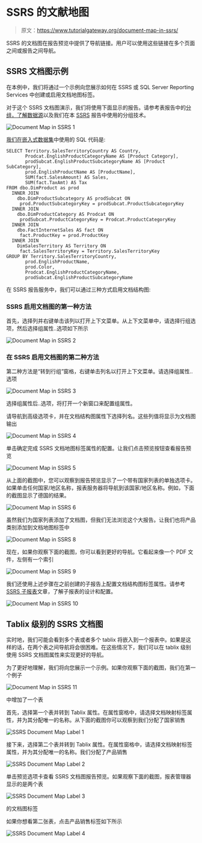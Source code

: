 # SSRS 的文献地图

> 原文：<https://www.tutorialgateway.org/document-map-in-ssrs/>

SSRS 的文档图在报告预览中提供了导航链接。用户可以使用这些链接在多个页面之间或报告之间导航。

## SSRS 文档图示例

在本例中，我们将通过一个示例向您展示如何在 SSRS 或 SQL Server Reporting Services 中创建或启用文档地图标签。

对于这个 SSRS 文档图演示，我们将使用下面显示的报告。请参考表报告中的[分组，了解](https://www.tutorialgateway.org/ssrs-grouping-in-table-reports/)[数据源](https://www.tutorialgateway.org/ssrs-shared-data-source/)以及我们在本 [SSRS](https://www.tutorialgateway.org/ssrs/) 报告中使用的分组技术。

![Document Map in SSRS 1](img/b47bdedf13c62e10f0b8a3921baa247e.png)

[我们在](https://www.tutorialgateway.org/sql/)[嵌入式数据集](https://www.tutorialgateway.org/embedded-dataset-in-ssrs/)中使用的 SQL 代码是:

```
SELECT Territory.SalesTerritoryCountry AS Country,
       Prodcat.EnglishProductCategoryName AS [Product Category], 
       prodSubcat.EnglishProductSubcategoryName AS [Product SubCategory], 
       prod.EnglishProductName AS [ProductName], 
       SUM(fact.SalesAmount) AS Sales, 
       SUM(fact.TaxAmt) AS Tax
FROM dbo.DimProduct as prod 
  INNER JOIN 
    dbo.DimProductSubcategory AS prodSubcat ON 
     prod.ProductSubcategoryKey = prodSubcat.ProductSubcategoryKey 
  INNER JOIN  
    dbo.DimProductCategory AS Prodcat ON 
     prodSubcat.ProductCategoryKey = Prodcat.ProductCategoryKey 
  INNER JOIN  
    dbo.FactInternetSales AS fact ON 
     fact.ProductKey = prod.ProductKey 
  INNER JOIN
    DimSalesTerritory AS Territory ON 
     fact.SalesTerritoryKey = Territory.SalesTerritoryKey
GROUP BY Territory.SalesTerritoryCountry,
       prod.EnglishProductName, 
       prod.Color, 
       Prodcat.EnglishProductCategoryName, 
       prodSubcat.EnglishProductSubcategoryName
```

在 SSRS 报告服务中，我们可以通过三种方式启用文档结构图:

### SSRS 启用文档图的第一种方法

首先，选择列并右键单击该列以打开上下文菜单。从上下文菜单中，请选择行组选项，然后选择组属性..选项如下所示

![Document Map in SSRS 2](img/bd078393ff30c00ce6f609b730dc270c.png)

### 在 SSRS 启用文档图的第二种方法

第二种方法是“转到行组”窗格，右键单击列名以打开上下文菜单。请选择组属性..选项

![Document Map in SSRS 3](img/318527bff391d3f26ccddc103588b0bf.png)

选择组属性后..选项，将打开一个新窗口来配置组属性。

请导航到高级选项卡，并在文档结构图属性下选择列名。这些列值将显示为文档图输出

![Document Map in SSRS 4](img/83dc305fd221c9e7231cdf907f4b8871.png)

单击确定完成 SSRS 文档地图标签属性的配置。让我们点击预览按钮查看报告预览

![Document Map in SSRS 5](img/637a015e4a4d50ed7cd5d5538ae07b98.png)

从上面的截图中，您可以观察到报告预览显示了一个带有国家列表的单独选项卡。如果单击任何国家/地区名称，报表服务器将导航到该国家/地区名称。例如，下面的截图显示了德国的结果。

![Document Map in SSRS 6](img/4c402e4b1f80a4aa93191628891f2119.png)

虽然我们为国家列表添加了文档图，但我们无法浏览这个大报告。让我们也将产品类别添加到文档地图标签中

![Document Map in SSRS 8](img/21a3a698318da528746269e85e12624e.png)

现在，如果你观察下面的截图，你可以看到更好的导航。它看起来像一个 PDF 文件，左侧有一个索引

![Document Map in SSRS 9](img/8613b09d37a17fa0fee64fe8615afc78.png)

我们还使用上述步骤在之前创建的子报告上配置文档结构图标签属性。请参考 [SSRS 子报表](https://www.tutorialgateway.org/ssrs-subreports/)文章，了解子报表的设计和配置。

![Document Map in SSRS 10](img/faf7254cef441cafa0d6365d6509692c.png)

## Tablix 级别的 SSRS 文档图

实时地，我们可能会看到多个表或者多个 tablix 将嵌入到一个报表中。如果是这样的话，在两个表之间导航将会很困难。在这些情况下，我们可以在 tablix 级别使用 SSRS 文档图属性来实现更好的导航。

为了更好地理解，我们将向您展示一个示例。如果你观察下面的截图，我们在第一个例子

![Document Map in SSRS 11](img/4de46faf5f1229239fab9c2cd5c96c7b.png)

中增加了一个表

首先，选择第一个表并转到 Tablix 属性。在属性窗格中，请选择文档映射标签属性，并为其分配唯一的名称。从下面的截图你可以观察到我们分配了国家销售

![SSRS Document Map Label 1](img/5a19dd0cad28a58806ec89b62592b9de.png)

接下来，选择第二个表并转到 Tablix 属性。在属性窗格中，请选择文档映射标签属性，并为其分配唯一的名称。我们分配了产品销售

![SSRS Document Map Label 2](img/05a21c7352d021eaa5c18a805f4a26cc.png)

单击预览选项卡查看 SSRS 文档图报告预览。如果观察下面的截图，报表管理器显示的是两个表

![SSRS Document Map Label 3](img/7d8bf2574686e361d76500428369fb0e.png)

的文档图标签

如果你想看第二张表，点击产品销售标签如下所示

![SSRS Document Map Label 4](img/5d4aa6f09abb4d22bc82afa0f43189d2.png)